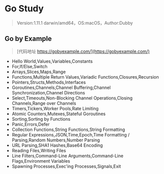 # Go Study

>Version:1.11.1 darwin/amd64，OS:macOS，Author:Dubby

## Go by Example

>[代码地址 https://gobyexample.com/](https://gobyexample.com/)

+ Hello World,Values,Variables,Constants
+ For,If/Else,Switch
+ Arrays,Slices,Maps,Range
+ Functions,Multiple Return Values,Variadic Functions,Closures,Recursion
+ Pointers,Structs,Methods,Interfaces
+ Goroutines,Channels,Channel Buffering,Channel Synchronization,Channel Directions
+ Select,Timeouts,Non-Blocking Channel Operations,Closing Channels,Range over Channels
+ Timers,Tickers,Worker Pools,Rate Limiting
+ Atomic Counters,Mutexes,Stateful Goroutines
+ Sorting,Sorting by Functions
+ Panic,Errors,Defer
+ Collection Functions,String Functions,String Formatting
+ Regular Expressions,JSON,Time,Epoch,Time Formatting / Parsing,Random Numbers,Number Parsing
+ URL Parsing,SHA1 Hashes,Base64 Encoding
+ Reading Files,Writing Files
+ Line Filters,Command-Line Arguments,Command-Line Flags,Environment Variables
+ Spawning Processes,Exec'ing Processes,Signals,Exit
